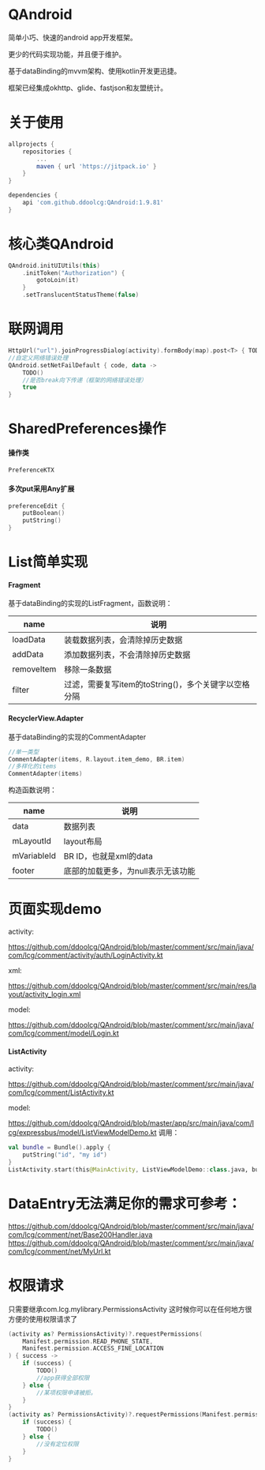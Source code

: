 # QAndroid

简单小巧、快速的android app开发框架。

更少的代码实现功能，并且便于维护。

基于dataBinding的mvvm架构、使用kotlin开发更迅捷。

框架已经集成okhttp、glide、fastjson和友盟统计。

# 关于使用

~~~gradle
allprojects {
    repositories {
        ...
        maven { url 'https://jitpack.io' }
    }
}
~~~

~~~gradle
dependencies {
    api 'com.github.ddoolcg:QAndroid:1.9.81'
}
~~~

# 核心类QAndroid

~~~kotlin
QAndroid.initUIUtils(this)
    .initToken("Authorization") {
        gotoLoin(it)
    }
    .setTranslucentStatusTheme(false)
~~~

# 联网调用

~~~kotlin
HttpUrl("url").joinProgressDialog(activity).formBody(map).post<T> { TODO() }
//自定义网络错误处理
QAndroid.setNetFailDefault { code, data ->
    TODO()
    //是否break向下传递（框架的网络错误处理）
    true
}
~~~

# SharedPreferences操作

#### 操作类

~~~kotlin
PreferenceKTX
~~~

#### 多次put采用Any扩展

~~~kotlin
preferenceEdit {
    putBoolean()
    putString()
}
~~~

# List简单实现

#### Fragment

基于dataBinding的实现的ListFragment，函数说明：

| name       | 说明                                |
|------------|-----------------------------------|
| loadData   | 装载数据列表，会清除掉历史数据                   |
| addData    | 添加数据列表，不会清除掉历史数据                  |
| removeItem | 移除一条数据                            |
| filter     | 过滤，需要复写item的toString()，多个关键字以空格分隔 |

#### RecyclerView.Adapter

基于dataBinding的实现的CommentAdapter

~~~kotlin
//单一类型
CommentAdapter(items, R.layout.item_demo, BR.item)
//多样化的items
CommentAdapter(items)
~~~

构造函数说明：

| name        | 说明                  |
|-------------|---------------------|
| data        | 数据列表                |
| mLayoutId   | layout布局            |
| mVariableId | BR ID，也就是xml的data   |
| footer      | 底部的加载更多，为null表示无该功能 |

# 页面实现demo

activity:

https://github.com/ddoolcg/QAndroid/blob/master/comment/src/main/java/com/lcg/comment/activity/auth/LoginActivity.kt

xml:

https://github.com/ddoolcg/QAndroid/blob/master/comment/src/main/res/layout/activity_login.xml

model:

https://github.com/ddoolcg/QAndroid/blob/master/comment/src/main/java/com/lcg/comment/model/Login.kt

#### ListActivity

activity:

https://github.com/ddoolcg/QAndroid/blob/master/comment/src/main/java/com/lcg/comment/ListActivity.kt

model:

https://github.com/ddoolcg/QAndroid/blob/master/app/src/main/java/com/lcg/expressbus/model/ListViewModelDemo.kt
调用：

~~~kotlin
val bundle = Bundle().apply {
    putString("id", "my id")
}
ListActivity.start(this@MainActivity, ListViewModelDemo::class.java, bundle)
~~~

# DataEntry无法满足你的需求可参考：

https://github.com/ddoolcg/QAndroid/blob/master/comment/src/main/java/com/lcg/comment/net/Base200Handler.java
https://github.com/ddoolcg/QAndroid/blob/master/comment/src/main/java/com/lcg/comment/net/MyUrl.kt

# 权限请求

只需要继承com.lcg.mylibrary.PermissionsActivity
这时候你可以在任何地方很方便的使用权限请求了

~~~kotlin
(activity as? PermissionsActivity)?.requestPermissions(
    Manifest.permission.READ_PHONE_STATE,
    Manifest.permission.ACCESS_FINE_LOCATION
) { success ->
    if (success) {
        TODO()
        //app获得全部权限
    } else {
        //某项权限申请被拒。
    }
}
(activity as? PermissionsActivity)?.requestPermissions(Manifest.permission.ACCESS_FINE_LOCATION) { success ->
    if (success) {
        TODO()
    } else {
        //没有定位权限
    }
}
~~~